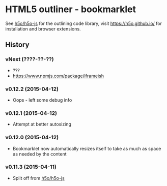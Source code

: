 # HTML5 outliner - bookmarklet

See [h5o/h5o-js](https://github.com/h5o/h5o-js) for the outlining code library, visit https://h5o.github.io/ for installation and browser extensions.

## History ##

### vNext (????-??-??) ###
* ???
* https://www.npmjs.com/package/iframeish

### v0.12.2 (2015-04-12) ###
* Oops - left some debug info

### v0.12.1 (2015-04-12) ###
* Attempt at better autosizing

### v0.12.0 (2015-04-12) ###
* Bookmarklet now automatically resizes itself to take as much as space as needed by the content

### v0.11.3 (2015-04-11) ###
* Split off from [h5o/h5o-js](https://github.com/h5o/h5o-js)
